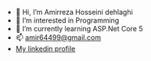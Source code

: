 - 👋 Hi, I’m Amirreza Hosseini dehlaghi
- 👀 I’m interested in Programming 
- 🌱 I’m currently learning ASP.Net Core 5
- 📫 amir64499@gmail.com
- <a href = "My linkedin profile">My linkedin profile</a>

<!---
amirreza265/amirreza265 is a ✨ special ✨ repository because its `README.md` (this file) appears on your GitHub profile.
You can click the Preview link to take a look at your changes.
--->
